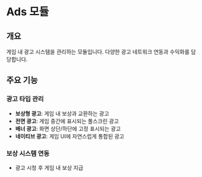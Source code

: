 # Ads 모듈

## 개요

게임 내 광고 시스템을 관리하는 모듈입니다. 다양한 광고 네트워크 연동과 수익화를 담당합니다.

## 주요 기능

### 광고 타입 관리

-   **보상형 광고**: 게임 내 보상과 교환하는 광고
-   **전면 광고**: 게임 중간에 표시되는 풀스크린 광고
-   **배너 광고**: 화면 상단/하단에 고정 표시되는 광고
-   **네이티브 광고**: 게임 UI에 자연스럽게 통합된 광고

### 보상 시스템 연동

-   광고 시청 후 게임 내 보상 지급
